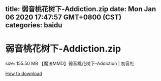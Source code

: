 
title: 弱音桃花树下-Addiction.zip
date: Mon Jan 06 2020 17:47:57 GMT+0800 (CST)    
categories: baidu
---

# 弱音桃花树下-Addiction.zip
size: 155.50 MB
 【魔法MMD】弱音桃花树下-Addiction | 初音社
 

[How to download](https://bpcam.bemobtrk.com/go/2ceec3aa-1ca2-46d6-b9ff-aaa5c184517c?jno=4226)
